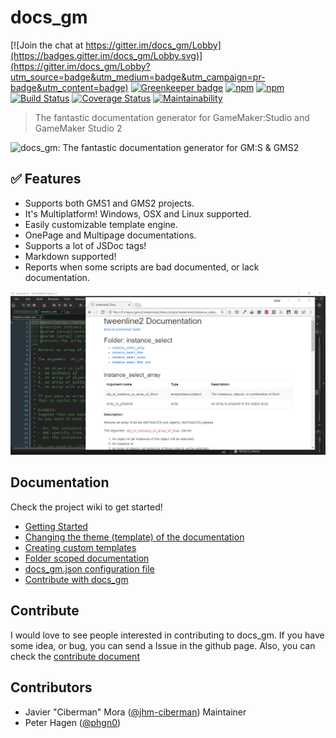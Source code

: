 # docs_gm

[![Join the chat at https://gitter.im/docs_gm/Lobby](https://badges.gitter.im/docs_gm/Lobby.svg)](https://gitter.im/docs_gm/Lobby?utm_source=badge&utm_medium=badge&utm_campaign=pr-badge&utm_content=badge)
[![Greenkeeper badge](https://badges.greenkeeper.io/jhm-ciberman/docs_gm.svg)](https://greenkeeper.io/)
[![npm](https://img.shields.io/npm/dt/docs_gm.svg)](https://www.npmjs.com/package/docs_gm)
[![npm](https://img.shields.io/npm/v/npm.svg)](https://www.npmjs.com/package/docs_gm)
[![Build Status](https://travis-ci.org/jhm-ciberman/docs_gm.svg?branch=master)](https://travis-ci.org/jhm-ciberman/docs_gm)
[![Coverage Status](https://coveralls.io/repos/github/jhm-ciberman/docs_gm/badge.svg?branch=master)](https://coveralls.io/github/jhm-ciberman/docs_gm?branch=master)
[![Maintainability](https://api.codeclimate.com/v1/badges/292b9c69320b1acfaf37/maintainability)](https://codeclimate.com/github/jhm-ciberman/docs_gm/maintainability)

> The fantastic documentation generator for GameMaker:Studio and GameMaker Studio 2

![docs_gm: The fantastic documentation generator for GM:S & GMS2](img/docs_gm_logo.png)

## ✅ Features

- Supports both GMS1 and GMS2 projects.
- It's Multiplatform! Windows, OSX and Linux supported.
- Easily customizable template engine.
- OnePage and Multipage documentations.
- Supports a lot of JSDoc tags!
- Markdown supported!
- Reports when some scripts are bad documented, or lack documentation.

![Generated documentation example](img/docs_gm-screenshot.png)

## Documentation

Check the project wiki to get started!

- [Getting Started](https://github.com/jhm-ciberman/docs_gm/wiki/Getting-started)
- [Changing the theme (template) of the documentation](https://github.com/jhm-ciberman/docs_gm/wiki/Changing-the-theme-(template)-of-the-documentation)
- [Creating custom templates](https://github.com/jhm-ciberman/docs_gm/wiki/Creating-custom-templates)
- [Folder scoped documentation](https://github.com/jhm-ciberman/docs_gm/wiki/Folder-scoped-documentation)
- [docs_gm.json configuration file](https://github.com/jhm-ciberman/docs_gm/wiki/docs_gm.json-configuration-file)
- [Contribute with docs_gm](https://github.com/jhm-ciberman/docs_gm/wiki/docs_gm.json-configuration-file)

## Contribute

I would love to see people interested in contributing to docs_gm. If you have some idea, or bug, you can send a Issue in the github page. Also, you can check the [contribute document](https://github.com/jhm-ciberman/docs_gm/wiki/Contribute)

## Contributors

- Javier "Ciberman" Mora ([@jhm-ciberman](https://github.com/jhm-ciberman/)) Maintainer
- Peter Hagen ([@phgn0](https://github.com/phgn0))
